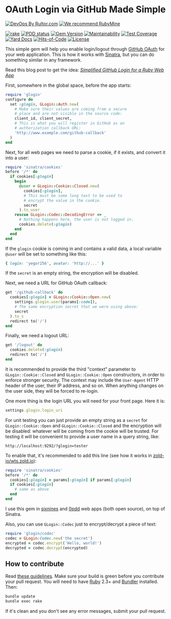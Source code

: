 # OAuth Login via GitHub Made Simple

[![DevOps By Rultor.com](https://www.rultor.com/b/yegor256/glogin)](https://www.rultor.com/p/yegor256/glogin)
[![We recommend RubyMine](https://www.elegantobjects.org/rubymine.svg)](https://www.jetbrains.com/ruby/)

[![rake](https://github.com/yegor256/glogin/actions/workflows/rake.yml/badge.svg)](https://github.com/yegor256/glogin/actions/workflows/rake.yml)
[![PDD status](https://www.0pdd.com/svg?name=yegor256/glogin)](https://www.0pdd.com/p?name=yegor256/glogin)
[![Gem Version](https://badge.fury.io/rb/glogin.svg)](https://badge.fury.io/rb/glogin)
[![Maintainability](https://api.codeclimate.com/v1/badges/155f86b639d155259219/maintainability)](https://codeclimate.com/github/yegor256/glogin/maintainability)
[![Test Coverage](https://img.shields.io/codecov/c/github/yegor256/glogin.svg)](https://codecov.io/github/yegor256/glogin?branch=master)
[![Yard Docs](https://img.shields.io/badge/yard-docs-blue.svg)](https://rubydoc.info/github/yegor256/glogin/master/frames)
[![Hits-of-Code](https://hitsofcode.com/github/yegor256/glogin)](https://hitsofcode.com/view/github/yegor256/glogin)
[![License](https://img.shields.io/badge/license-MIT-green.svg)](https://github.com/yegor256/glogin/blob/master/LICENSE.txt)

This simple gem will help you enable login/logout through
[GitHub OAuth][doc]
for your web application. This is how it works with
[Sinatra](http://www.sinatrarb.com/),
but you can do something similar in any framework.

Read this blog post to get the idea:
[_Simplified GitHub Login for a Ruby Web App_][blog]

First, somewhere in the global space, before the app starts:

```ruby
require 'glogin'
configure do
  set :glogin, GLogin::Auth.new(
    # Make sure their values are coming from a secure
    # place and are not visible in the source code:
    client_id, client_secret,
    # This is what you will register in GitHub as an
    # authorization callback URL:
    'http://www.example.com/github-callback'
  )
end
```

Next, for all web pages we need to parse a cookie, if it exists,
and convert it into a user:

```ruby
require 'sinatra/cookies'
before '/*' do
  if cookies[:glogin]
    begin
      @user = GLogin::Cookie::Closed.new(
        cookies[:glogin],
        # This must be some long text to be used to
        # encrypt the value in the cookie.
        secret
      ).to_user
    rescue GLogin::Codec::DecodingError => _
      # Nothing happens here, the user is not logged in.
      cookies.delete(:glogin)
    end
  end
end
```

If the `glogin` cookie is coming in and contains a valid data,
a local variable `@user` will be set to something like this:

```ruby
{ login: 'yegor256', avatar: 'http://...' }
```

If the `secret` is an empty string, the encryption will be disabled.

Next, we need a URL for GitHub OAuth callback:

```ruby
get '/github-callback' do
  cookies[:glogin] = GLogin::Cookie::Open.new(
    settings.glogin.user(params[:code]),
    # The same encryption secret that we were using above:
    secret
  ).to_s
  redirect to('/')
end
```

Finally, we need a logout URL:

```ruby
get '/logout' do
  cookies.delete(:glogin)
  redirect to('/')
end
```

It is recommended to provide the third "context" parameter to
`GLogin::Cookie::Closed` and `GLogin::Cookie::Open` constructors, in order
to enforce stronger security. The context may include the `User-Agent`
HTTP header of the user, their IP address, and so on. When anything
changes on the user side, they will be forced to re-login.

One more thing is the login URL you will need for your front page. Here
it is:

```ruby
settings.glogin.login_uri
```

For unit testing you can just provide an empty string as a `secret` for
`GLogin::Cookie::Open` and `GLogin::Cookie::Closed`
and the encryption will be disabled:
whatever will be coming from the cookie will be trusted. For testing
it will be convenient to provide a user name in a query string, like:

```text
http://localhost:9292/?glogin=tester
```

To enable that, it's recommended to add this line (see how
it works in [zold-io/wts.zold.io](https://github.com/zold-io/wts.zold.io)):

```ruby
require 'sinatra/cookies'
before '/*' do
  cookies[:glogin] = params[:glogin] if params[:glogin]
  if cookies[:glogin]
    # same as above
  end
end
```

I use this gem in [sixnines](https://github.com/yegor256/sixnines)
and [0pdd](https://github.com/yegor256/0pdd) web apps (both open source),
on top of Sinatra.

Also, you can use `GLogin::Codec` just to encrypt/decrypt a piece of text:

```ruby
require 'glogin/codec'
codec = GLogin:Codec.new('the secret')
encrypted = codec.encrypt('Hello, world!')
decrypted = codec.decrypt(encrypted)
```

## How to contribute

Read
[these guidelines](https://www.yegor256.com/2014/04/15/github-guidelines.html).
Make sure your build is green before you contribute
your pull request. You will need to have
[Ruby](https://www.ruby-lang.org/en/) 2.3+ and
[Bundler](https://bundler.io/) installed. Then:

```bash
bundle update
bundle exec rake
```

If it's clean and you don't see any error messages, submit your pull request.

[blog]: https://www.yegor256.com/2018/06/19/glogin.html
[doc]: https://developer.github.com/apps/building-integrations/setting-up-and-registering-oauth-apps/
